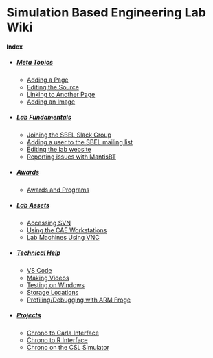 # Simulation Based Engineering Lab Wiki

#### Index
- ##### [Meta Topics](/lab-wiki/meta/index.html)
	- [Adding a Page](/lab-wiki/meta/adding-a-page.html)
	- [Editing the Source](/lab-wiki/meta/editing-the-source.html)
	- [Linking to Another Page](/lab-wiki/meta/linking-to-another-page.html)
	- [Adding an Image](/lab-wiki/meta/adding-an-image.html)

- ##### [Lab Fundamentals](/lab-wiki/fundamentals/index.html)
	- [Joining the SBEL Slack Group](/lab-wiki/fundamentals/joining-the-sbel-slack-group.html)
	- [Adding a user to the SBEL mailing list](/lab-wiki/fundamentals/adding-a-user-to-the-sbel-mailing-list.html)
    - [Editing the lab website](/lab-wiki/fundamentals/lab-website)
    - [Reporting issues with MantisBT](/lab-wiki/fundamentals/reporting-issues-and-tasks)

- ##### [Awards](/lab-wiki/awards/index.html)
    - [Awards and Programs](/lab-wiki/awards/awards-and-programs.html)

- ##### [Lab Assets](/lab-wiki/lab-assets/index.html)
    - [Accessing SVN](/lab-wiki/lab-assets/accessing-svn.html)
	- [Using the CAE Workstations](/lab-wiki/lab-assets/using-the-cae-workstations.html)
	- [Lab Machines Using VNC](/lab-wiki/lab-assets/lab-machines-using-vnc.html)

- ##### [Technical Help](/lab-wiki/technical/index.html)
	- [VS Code](/lab-wiki/technical/vscode.html)
	- [Making Videos](/lab-wiki/technical/making-videos.html)
    - [Testing on Windows](/lab-wiki/technical/testing-on-windows)
    - [Storage Locations](/lab-wiki/technical/repositories-and-storage-locations)
    - [Profiling/Debugging with ARM Froge](/lab-wiki/technical/arm-forge-setup)

- ##### [Projects](/lab-wiki/projects/index.html)
    - [Chrono to Carla Interface](/lab-wiki/projects/Chrono-Carla-Interface)
    - [Chrono to R Interface](/lab-wiki/projects/Chrono-R-Interface)
    - [Chrono on the CSL Simulator](/lab-wiki/projects/Chrono-on-CSL-simulator)